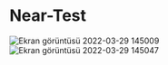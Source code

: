 # Near-Test
![Ekran görüntüsü 2022-03-29 145009](https://user-images.githubusercontent.com/74310970/160605689-57980dca-3558-4bdd-ae7f-0b460e374be7.png)
![Ekran görüntüsü 2022-03-29 145047](https://user-images.githubusercontent.com/74310970/160605700-d921b7be-4eab-43cd-adf2-f915eb354b0b.png)

